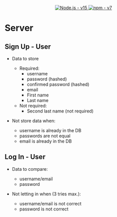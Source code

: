 <p align="center">
  <a href="https://nodejs.org/">
    <img alt="Node.js - v15" src="https://img.shields.io/npm/v/node?color=%2362a74d&label=node&logoColor=%232c2c2c" />
  </a>
  <a href="https://www.npmjs.com/">
    <img alt="npm - v7" src="https://img.shields.io/npm/v/npm?color=%23dda15e&logoColor=%232c2c2c" />
  </a>
</p>

# Server

## Sign Up - User

- Data to store
    - Required:
      - username
      - password (hashed)
      - confirmed password (hashed)
      - email
      - First name
      - Last name
    - Not required:
      - Second last name (not required)

- Not store data when:
  - username is already in the DB
  - passwords are not equal
  - email is already in the DB

## Log In - User

- Data to compare:
  - username/email
  - password

- Not letting in when (3 tries max.):
  - username/email is not correct
  - password is not correct
